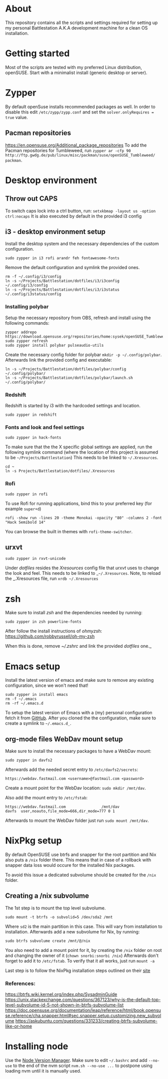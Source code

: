 # About
This repository contains all the scripts and settings required for setting up my personal Battlestation A.K.A development machine for a clean OS installation.

# Getting started

Most of the scripts are tested with my preferred Linux distribution, openSUSE. Start with a minimalist install (generic desktop or server).

# Zypper
By default openSuse installs recommended packages as well. In order to disable this edit `/etc/zypp/zypp.conf` and set the `solver.onlyRequires = true` value.

## Pacman repositories
https://en.opensuse.org/Additional_package_repositories
To add the Pacman repositories for Tumbleweed, run `zypper ar -cfp 90 http://ftp.gwdg.de/pub/linux/misc/packman/suse/openSUSE_Tumbleweed/ packman`.

# Desktop environment

## Throw out CAPS
To switch caps lock into a ctrl button, run: `setxkbmap -layout us -option ctrl:nocaps`
It is also executed by default in the provided i3 config


## i3 - desktop environment setup 

Install the desktop system and the necessary dependencies of the custom configuration.

```
sudo zypper in i3 rofi arandr feh fontawesome-fonts
```

Remove the default configuration and symlink the provided ones.

```
rm -f ~/.config/i3/config
ln -s ~/Projects/Battlestation/dotfiles/i3/i3config ~/.config/i3/config
ln -s ~/Projects/Battlestation/dotfiles/i3/i3status ~/.config/i3status/config
```

### Installing polybar
Setup the necessary repository from OBS, refresh and install using the following commands:
```
zypper addrepo https://download.opensuse.org/repositories/home:sysek/openSUSE_Tumbleweed/home:sysek.repo
sudo zypper refresh
sudo zypper install polybar pulseaudio-utils
```


Create the necessary config folder for polybar `mkdir -p ~/.config/polybar`. 
Afterwards link the provided config and executable:
```
ln -s ~/Projects/Battlestation/dotfiles/polybar/config ~/.config/polybar/
ln -s ~/Projects/Battlestation/dotfiles/polybar/launch.sh ~/.config/polybar/
```

### Redshift

Redshift is started by i3 with the hardcoded settings and location.

```
sudo zypper in redshift
```

### Fonts and look and feel settings

```
sudo zypper in hack-fonts
```

To make sure that the the X specific global settings are applied, run the following symlink command (where the location of this project is assumed to be `~/Projects/Battlestation`)
This needs to be linked to `~/.Xresources`.
```
cd ~
ln -s Projects/Battlestation/dotfiles/.Xresources
```

### Rofi

```
sudo zypper in rofi
```

To use Rofi for running applications, bind this to your preferred key (for example `super+d`)
```
rofi -show run -lines 20 -theme Monokai -opacity "80" -columns 2 -font "Hack Semibold 14"
```
You can browse the built in themes with `rofi-theme-switcher`.


## urxvt

```
sudo zypper in rxvt-unicode
```

Under _dotfiles_ resides the _Xresources_ config file that _urxvt_ uses to change the look and feel.
This needs to be linked to _`~/.Xresources`.
Note, to reload the _.Xresources file, run `xrdb ~/.Xresources`

# zsh
Make sure to install _zsh_ and the dependencies needed by running:
```
sudo zypper in zsh powerline-fonts
```

After follow the install instructions of _ohmyzsh_: https://github.com/robbyrussell/oh-my-zsh

When this is done, remove _~/.zshrc_ and link the provided _dotfiles_ one._

# Emacs setup

Install the latest version of emacs and make sure to remove any existing configuration, since we won't need that!

```
sudo zypper in install emacs
rm -f ~/.emacs
rm -rf ~/.emacs.d
```

To setup the latest version of Emacs with a (my) personal configuration fetch it from [GitHub](https://github.com/snorbi07/emacs.d).
After you cloned the the configuration, make sure to create a symlink to `~/.emacs.d_`.

## org-mode files WebDav mount setup
Make sure to install the necessary packages to have a WebDav mount:
```
sudo zypper in davfs2
```

Afterwards add the needed secret entry to `/etc/davfs2/secrets`:
```
https://webdav.fastmail.com <username>@fastmail.com <password>
```

Create a mount point for the WebDav location: `sudo mkdir /mnt/dav`.

Also add the mount entry to `/etc/fstab`:
```
https://webdav.fastmail.com                /mnt/dav                davfs  user,noauto,file_mode=666,dir_mode=777 0 1
```

Afterwards to mount the WebDav folder just run `sudo mount /mnt/dav`.

# NixPkg setup

By default OpenSUSE use btrfs and snapper for the root partition and Nix also puts a `/nix` folder there.
This means that in case of a rollback with snapper data loss would occure for the installed Nix packages.

To avoid this issue a dedicated subvolume should be created for the `/nix` folder.

## Creating a /nix subvolume

The 1st step is to mount the top level subvolume.
```
sudo mount -t btrfs -o subvolid=5 /dev/sda2 /mnt
```
Where `sd2` is the main partition in this case. This will vary from installation to installation.
Afterwards add a new subvolume for Nix, by running:
```
sudo btrfs subvolume create /mnt/@/nix
```

You also need to add a mount point for it, by creating the `/nix` folder on root and changing the owner of it (`chown snorbi:snorbi /nix`)
Afterwards don't forget to add it to `/etc/fstab`.
To verify that it all works, just run `mount -a`

Last step is to follow the NixPkg installation steps outlined on their [site](https://nixos.org/nix/)

### References:
https://btrfs.wiki.kernel.org/index.php/SysadminGuide
https://unix.stackexchange.com/questions/367123/why-is-the-default-top-level-subvolume-id-5-not-shown-in-btrfs-subvolume-list
https://doc.opensuse.org/documentation/leap/reference/html/book.opensuse.reference/cha.snapper.html#sec.snapper.setup.customizing.new_subvolume
https://askubuntu.com/questions/331233/creating-btrfs-subvolume-like-or-home

# Installing node

Use the [Node Version Manager](https://github.com/creationix/nvm).
Make sure to edit `~/.bashrc` and add `--no-use` to the end of the nvm script `nvm.sh --no-use ...` to postpone using loading nvm until it is manually used.

